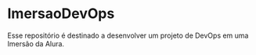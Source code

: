 # ImersaoDevOps
Esse repositório é destinado a desenvolver um projeto de DevOps em uma Imersão da Alura.

